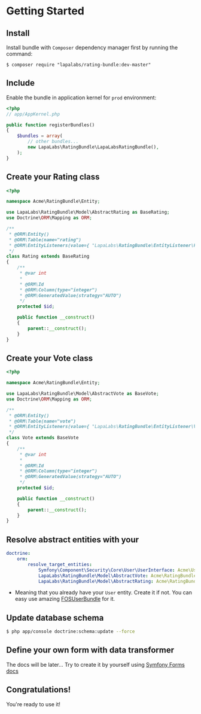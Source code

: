 # Getting Started

## Install

Install bundle with `Composer` dependency manager first by running the command:

`$ composer require "lapalabs/rating-bundle:dev-master"`

## Include

Enable the bundle in application kernel for `prod` environment:

``` php
<?php
// app/AppKernel.php

public function registerBundles()
{
    $bundles = array(
        // other bundles...
        new LapaLabs\RatingBundle\LapaLabsRatingBundle(),
    );
}
```

## Create your Rating class

``` php
<?php

namespace Acme\RatingBundle\Entity;

use LapaLabs\RatingBundle\Model\AbstractRating as BaseRating;
use Doctrine\ORM\Mapping as ORM;

/**
 * @ORM\Entity()
 * @ORM\Table(name="rating")
 * @ORM\EntityListeners(value={ "LapaLabs\RatingBundle\EntityListener\RatingListener" })
 */
class Rating extends BaseRating
{
    /**
     * @var int
     *
     * @ORM\Id
     * @ORM\Column(type="integer")
     * @ORM\GeneratedValue(strategy="AUTO")
     */
    protected $id;

    public function __construct()
    {
        parent::__construct();
    }
}

```

## Create your Vote class

``` php
<?php

namespace Acme\RatingBundle\Entity;

use LapaLabs\RatingBundle\Model\AbstractVote as BaseVote;
use Doctrine\ORM\Mapping as ORM;

/**
 * @ORM\Entity()
 * @ORM\Table(name="vote")
 * @ORM\EntityListeners(value={ "LapaLabs\RatingBundle\EntityListener\VoteListener" })
 */
class Vote extends BaseVote
{
    /**
     * @var int
     *
     * @ORM\Id
     * @ORM\Column(type="integer")
     * @ORM\GeneratedValue(strategy="AUTO")
     */
    protected $id;

    public function __construct()
    {
        parent::__construct();
    }
}

```

## Resolve abstract entities with your

``` yaml
doctrine:
    orm:
        resolve_target_entities:
            Symfony\Component\Security\Core\User\UserInterface: Acme\UserBundle\Entity\User # voter entity
            LapaLabs\RatingBundle\Model\AbstractVote: Acme\RatingBundle\Entity\Vote
            LapaLabs\RatingBundle\Model\AbstractRating: Acme\RatingBundle\Entity\Rating
```

* Meaning that you already have your `User` entity. Create it if not.
You can easy use amazing [FOSUserBundle](https://github.com/FriendsOfSymfony/FOSUserBundle) for it.

## Update database schema

``` bash
$ php app/console doctrine:schema:update --force
```

## Define your own form with data transformer

The docs will be later... Try to create it by yourself using [Symfony Forms docs](http://symfony.com/doc/current/book/forms.html)

## Congratulations!

You're ready to use it!
